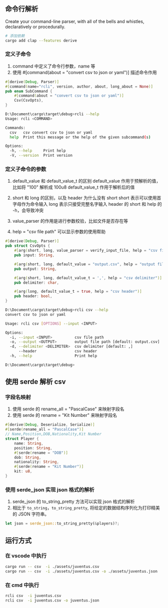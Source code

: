 ## 命令行解析
Create your command-line parser, with all of the bells and whistles, declaratively or procedurally.

```sh
# 添加依赖
cargo add clap --features derive
```

### 定义子命令
1. command 中定义了命令行参数，name 等
2. 使用  #[command(about = "convert csv to json or yaml")] 描述命令作用

```rust
#[derive(Debug, Parser)]
#[command(name="rcli", version, author, about, long_about = None)]
pub enum SubCommand {
    #[command(about = "convert csv to json or yaml")]
    Csv(CsvOpts),
}
```

```sh
D:\Document\cargo\target\debug>rcli --help
Usage: rcli <COMMAND>

Commands:
  csv   csv convert csv to json or yaml
  help  Print this message or the help of the given subcommand(s)

Options:
  -h, --help     Print help
  -V, --version  Print version

```
### 定义子命令的参数

1. default_value 和 default_value_t 的区别
    default_value 作用于预解析的值，比如将 "100" 解析成 100u8
    default_value_t 作用于解析后的值


2. short 和 long 的区别，以及 header 为什么没有 short
   short 表示可以使用首字母作为命令输入
   long 表示只接受完整名字输入
   header 的 short 和 help 的 -h，会导致冲突

3. value_parser 的作用是进行参数校验，比如文件是否存在等
4. help = "csv file path" 可以显示参数的使用帮助
```rust
#[derive(Debug, Parser)]
pub struct CsvOpts {
    #[arg(short, long, value_parser = verify_input_file, help = "csv file path")]
    pub input: String,

    #[arg(short, long, default_value = "output.csv", help = "output file path")]
    pub output: String,

    #[arg(short, long, default_value_t = ',', help = "csv delimiter")]
    pub delimiter: char,

    #[arg(long, default_value_t = true, help = "csv header")]
    pub header: bool,
}
```

```sh
D:\Document\cargo\target\debug>rcli csv --help
convert csv to json or yaml

Usage: rcli csv [OPTIONS] --input <INPUT>

Options:
  -i, --input <INPUT>          csv file path
  -o, --output <OUTPUT>        output file path [default: output.csv]
  -d, --delimiter <DELIMITER>  csv delimiter [default: ,]
      --header                 csv header
  -h, --help                   Print help

D:\Document\cargo\target\debug>
```

## 使用 serde 解析 csv

### 字段名映射
1. 使用 serde 的 rename_all = "PascalCase" 来映射字段名
2. 使用 serde 的 rename = "Kit Number" 来映射字段名

```rust
#[derive(Debug, Deserialize, Serialize)]
#[serde(rename_all = "PascalCase")]
// Name,Position,DOB,Nationality,Kit Number
struct Player {
    name: String,
    position: String,
    #[serde(rename = "DOB")]
    dob: String,
    nationality: String,
    #[serde(rename = "Kit Number")]
    kit: u8,
}
```
### 使用 serde_json 实现 json 格式的解析

1. serde_json 的 to_string_pretty 方法可以实现 json 格式的解析
2. 相比于 `to_string`，`to_string_pretty`, 将给定的数据结构序列化为打印精美的 JSON 字符串。

```rust
let json = serde_json::to_string_pretty(&players)?;
```

## 运行方式

### 在 vscode 中执行
```sh
cargo run -- csv  -i ./assets/juventus.csv
cargo run -- csv  -i ./assets/juventus.csv -o ./assets/juventus.json
```

### 在 cmd 中执行
```sh
rcli csv  -i juventus.csv
rcli csv  -i juventus.csv -o juventus.json
```
